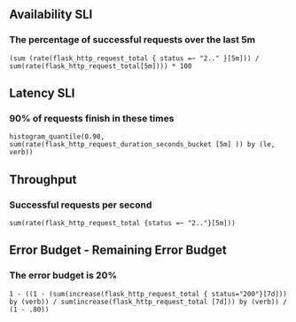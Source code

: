## Availability SLI
### The percentage of successful requests over the last 5m
`(sum (rate(flask_http_request_total { status =~ "2.." }[5m])) / sum(rate(flask_http_request_total[5m]))) * 100`

## Latency SLI
### 90% of requests finish in these times
`histogram_quantile(0.90, sum(rate(flask_http_request_duration_seconds_bucket [5m] )) by (le, verb))` 

## Throughput
### Successful requests per second
`sum(rate(flask_http_request_total {status =~ "2.."}[5m]))`

## Error Budget - Remaining Error Budget
### The error budget is 20%
`1 - ((1 - (sum(increase(flask_http_request_total { status="200"}[7d])) by (verb)) / sum(increase(flask_http_request_total [7d])) by (verb)) / (1 - .80))`

